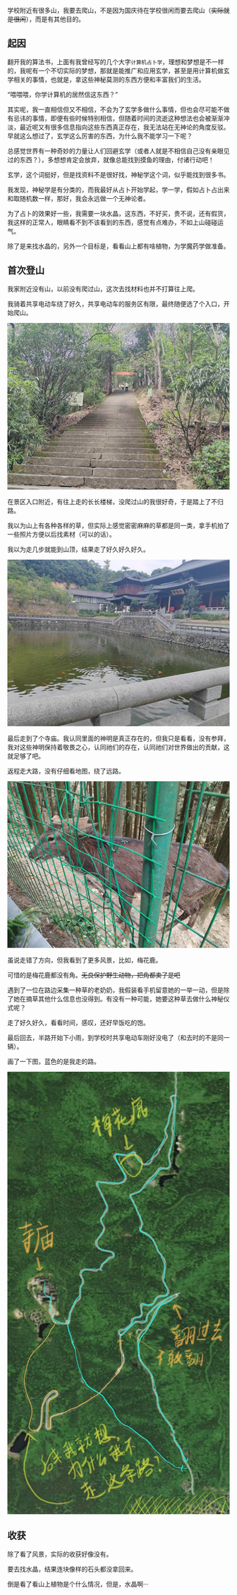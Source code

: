 学校附近有很多山，我要去爬山，不是因为国庆待在学校很闲而要去爬山（~~实际就是很闲~~），而是有其他目的。



## 起因



翻开我的算法书，上面有我曾经写的几个大字`计算机占卜学`，理想和梦想是不一样的，我呢有一个不切实际的梦想，那就是能推广和应用玄学，甚至是用计算机做玄学相关的事情，也就是，拿这些神秘莫测的东西方便和丰富我们的生活。



“喂喂喂，你学计算机的居然信这东西？”



其实呢，我一直相信但又不相信，不会为了玄学多做什么事情，但也会尽可能不做有忌讳的事情，即便有些时候特别相信，但随着时间的流逝这种想法也会被渐渐冲淡，最近呢又有很多信息指向这些东西真正存在，我无法站在无神论的角度反驳。早就这么想过了，玄学这么厉害的东西，为什么我不能学习一下呢？



总感觉世界有一种奇妙的力量让人们回避玄学（或者人就是不相信自己没有亲眼见过的东西？），多想想肯定会放弃，就像总能找到摸鱼的理由，付诸行动吧！



玄学，这个词挺好，但是找资料不是很好找，神秘学这个词，似乎能找到很多书。



我发现，神秘学是有分类的，而我最好从占卜开始学起，学一学，假如占卜占出来和取随机数一样，那好，我会永远做一个无神论者。



为了占卜的效果好一些，我需要一块水晶，这东西，不好买，贵不说，还有假货，我这样的正常人，眼睛看不到不该看到的东西，感觉有点难办，不如上山碰碰运气。



除了是来找水晶的，另外一个目标是，看看山上都有啥植物，为学魔药学做准备。



## 首次登山



我家附近没有山，以前没有爬过山，这次去找材料也并不打算往上爬。



我骑着共享电动车绕了好久，共享电动车的服务区有限，最终随便选了个入口，开始爬山。

![4](/datas/images/57-4.jpg)

在景区入口附近，有往上走的长长楼梯，没爬过山的我很好奇，于是踏上了不归路。



我以为山上有各种各样的草，但实际上感觉密密麻麻的草都是同一类，拿手机拍了一些照片方便以后找素材（可以的话）。



我以为走几步就能到山顶，结果走了好久好久好久。

![2](/datas/images/57-2.jpg)

最后走到了个寺庙。我认同里面的神明是真正存在的，但我只是看看，没有参拜，我对这些神明保持着敬畏之心，认同祂们的存在，认同祂们对世界做出的贡献，这就足够了吧。



返程走大路，没有仔细看地图，绕了远路。

![3](/datas/images/57-3.jpg)

虽说走错了方向，但我看到了更多风景，比如，梅花鹿。



可惜的是梅花鹿都没有角。~~无良保护野生动物，把角都卖了是吧~~



遇到了一位在路边采集一种草的老奶奶，我假装看手机留意她的一举一动，但是除了她在摘草其他什么信息也没得到。有没有一种可能，她要这种草去做什么神秘仪式呢？



走了好久好久，看看时间，感叹，还好早饭吃的饱。



最后回去，半路开始下小雨，到学校时共享电动车刚好没电了（和去时的不是同一辆）。



画了一下图，蓝色的是我走的路。



![5](/datas/images/57-5.jpg)



## 收获



除了看了风景，实际的收获好像没有。



要去找水晶，结果连块像样的石头都没拿回来。



倒是看了看山上植物是个什么情况，但是，水晶啊···
